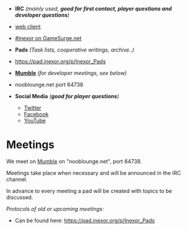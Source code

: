 * **IRC** _(mainly used, **good for first contact, player questions and developer questions**)_
 * [web client](https://webchat.gamesurge.net/?channels=inexor)
 * [#inexor on GameSurge.net](irc://gamesurge.net/#inexor)

* **Pads** _(Task lists, cooperative writings, archive..)_
 * https://pad.inexor.org/p/Inexor_Pads

* [**Mumble**](https://www.mumble.info/) _(for developer meetings, see below)_
 * nooblounge.net port 64738

* **Social Media** _(**good for player questions**)_
  * [Twitter](https://twitter.com/inexorgame)
  * [Facebook](https://www.facebook.com/inexorgame)
  * [YouTube](https://www.youtube.com/channel/UCKOcY8wxvWq8pGLcESSpfhw)

# Meetings

We meet on [Mumble](https://github.com/mumble-voip/mumble) on "nooblounge.net", port 64738.

Meetings take place when necessary and will be announced in the IRC channel.

In advance to every meeting a pad will be created with topics to be discussed.

_Protocols of old or upcoming meetings:_ 
* Can be found here: https://pad.inexor.org/p/Inexor_Pads
